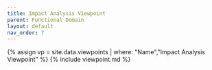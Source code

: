 ```yaml
---
title: Impact Analysis Viewpoint
parent: Functional Domain
layout: default
nav_order: 7
---
```

{% assign vp = site.data.viewpoints | where: "Name","Impact Analysis Viewpoint" %}
{% include viewpoint.md %}